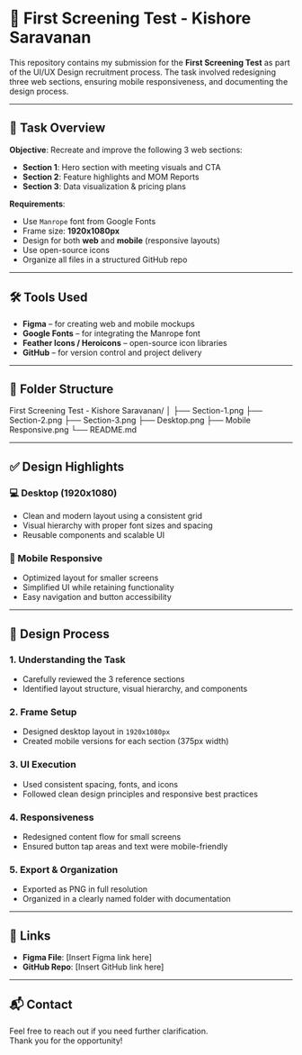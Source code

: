 # 📄 First Screening Test - Kishore Saravanan

This repository contains my submission for the **First Screening Test** as part of the UI/UX Design recruitment process. The task involved redesigning three web sections, ensuring mobile responsiveness, and documenting the design process.

---

## 📌 Task Overview

**Objective**: Recreate and improve the following 3 web sections:
- **Section 1**: Hero section with meeting visuals and CTA
- **Section 2**: Feature highlights and MOM Reports
- **Section 3**: Data visualization & pricing plans

**Requirements**:
- Use `Manrope` font from Google Fonts  
- Frame size: **1920x1080px**  
- Design for both **web** and **mobile** (responsive layouts)  
- Use open-source icons  
- Organize all files in a structured GitHub repo  

---

## 🛠️ Tools Used

- **Figma** – for creating web and mobile mockups  
- **Google Fonts** – for integrating the Manrope font  
- **Feather Icons / Heroicons** – open-source icon libraries  
- **GitHub** – for version control and project delivery  

---

## 📁 Folder Structure

First Screening Test - Kishore Saravanan/
│
├── Section-1.png
├── Section-2.png
├── Section-3.png
├── Desktop.png
├── Mobile Responsive.png
└── README.md


---

## ✅ Design Highlights

### 💻 Desktop (1920x1080)
- Clean and modern layout using a consistent grid  
- Visual hierarchy with proper font sizes and spacing  
- Reusable components and scalable UI  

### 📱 Mobile Responsive
- Optimized layout for smaller screens  
- Simplified UI while retaining functionality  
- Easy navigation and button accessibility  

---

## 🧩 Design Process

### 1. Understanding the Task
- Carefully reviewed the 3 reference sections  
- Identified layout structure, visual hierarchy, and components  

### 2. Frame Setup
- Designed desktop layout in `1920x1080px`  
- Created mobile versions for each section (375px width)  

### 3. UI Execution
- Used consistent spacing, fonts, and icons  
- Followed clean design principles and responsive best practices  

### 4. Responsiveness
- Redesigned content flow for small screens  
- Ensured button tap areas and text were mobile-friendly  

### 5. Export & Organization
- Exported as PNG in full resolution  
- Organized in a clearly named folder with documentation  

---

## 🔗 Links

- **Figma File**: [Insert Figma link here]  
- **GitHub Repo**: [Insert GitHub link here]  

---

## 📬 Contact

Feel free to reach out if you need further clarification.  
Thank you for the opportunity!
